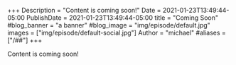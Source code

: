 +++
Description = "Content is coming soon!"
Date = 2021-01-23T13:49:44-05:00
PublishDate = 2021-01-23T13:49:44-05:00 
title = "Coming Soon"
#blog_banner = "a banner"
#blog_image = "img/episode/default.jpg"
images = ["img/episode/default-social.jpg"]
Author = "michael"
#aliases = ["/##"]
+++

Content is coming soon!
